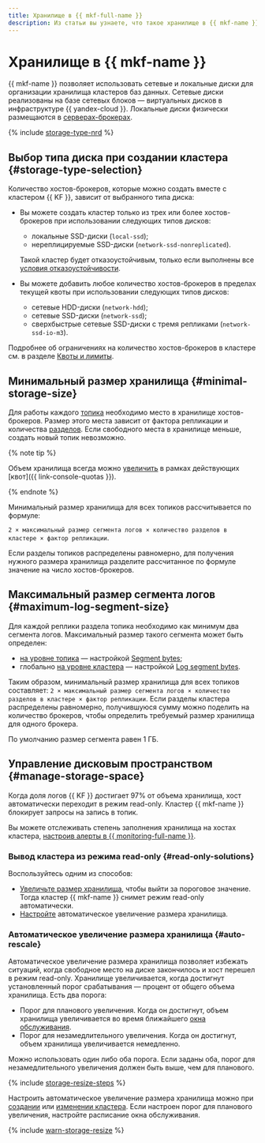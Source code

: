 ```yaml
---
title: Хранилище в {{ mkf-full-name }}
description: Из статьи вы узнаете, что такое хранилище в {{ mkf-name }}, его минимальный размер, максимальный размер сегмента логов, как работает автоматическое увеличение размера хранилища и ознакомитесь с особенностями выбора типа дисков при создании кластера.
---
```


# Хранилище в {{ mkf-name }}


{{ mkf-name }} позволяет использовать сетевые и локальные диски для организации хранилища кластеров баз данных. Сетевые диски реализованы на базе сетевых блоков — виртуальных дисков в инфраструктуре {{ yandex-cloud }}. Локальные диски физически размещаются в [серверах-брокерах](brokers.md).

{% include [storage-type-nrd](../../_includes/mdb/mkf/storage-type.md) %}

## Выбор типа диска при создании кластера {#storage-type-selection}


Количество хостов-брокеров, которые можно создать вместе с кластером {{ KF }}, зависит от выбранного типа диска:

* Вы можете создать кластер только из трех или более хостов-брокеров при использовании следующих типов дисков:

    * локальные SSD-диски (`local-ssd`);
    * нереплицируемые SSD-диски (`network-ssd-nonreplicated`).

    Такой кластер будет отказоустойчивым, только если выполнены все [условия отказоустойчивости](index.md#fault-tolerance).

* Вы можете добавить любое количество хостов-брокеров в пределах текущей квоты при использовании следующих типов дисков:

    * сетевые HDD-диски (`network-hdd`);
    * сетевые SSD-диски (`network-ssd`);
    * сверхбыстрые сетевые SSD-диски с тремя репликами (`network-ssd-io-m3`).

Подробнее об ограничениях на количество хостов-брокеров в кластере см. в разделе [Квоты и лимиты](./limits.md).


## Минимальный размер хранилища {#minimal-storage-size}

Для работы каждого [топика](topics.md#topics) необходимо место в хранилище хостов-брокеров. Размер этого места зависит от фактора репликации и количества [разделов](topics.md#partitions). Если свободного места в хранилище меньше, создать новый топик невозможно.

{% note tip %}

Объем хранилища всегда можно [увеличить](../operations/storage-space.md#change-disk-size) в рамках действующих [квот]({{ link-console-quotas }}).

{% endnote %}

Минимальный размер хранилища для всех топиков рассчитывается по формуле:

`2 × максимальный размер сегмента логов × количество разделов в кластере × фактор репликации`.

Если разделы топиков распределены равномерно, для получения нужного размера хранилища разделите рассчитанное по формуле значение на число хостов-брокеров.

## Максимальный размер сегмента логов {#maximum-log-segment-size}

Для каждой реплики раздела топика необходимо как минимум два сегмента логов. Максимальный размер такого сегмента может быть определен:
* [на уровне топика](../operations/cluster-topics.md#update-topic) — настройкой [Segment bytes](settings-list.md#settings-topic-segment-bytes);
* глобально [на уровне кластера](../operations/cluster-update.md#change-kafka-settings) — настройкой [Log segment bytes](settings-list.md#settings-log-segment-bytes).

Таким образом, минимальный размер хранилища для всех топиков составляет: `2 × максимальный размер сегмента логов × количество разделов в кластере × фактор репликации`. Если разделы кластера распределены равномерно, получившуюся сумму можно поделить на количество брокеров, чтобы определить требуемый размер хранилища для одного брокера.

По умолчанию размер сегмента равен 1 ГБ.

## Управление дисковым пространством {#manage-storage-space}

Когда доля логов {{ KF }} достигает 97% от объема хранилища, хост автоматически переходит в режим read-only. Кластер {{ mkf-name }} блокирует запросы на запись в топик.


Вы можете отслеживать степень заполнения хранилища на хостах кластера, [настроив алерты в {{ monitoring-full-name }}](../operations/storage-space.md#set-alert).


### Вывод кластера из режима read-only {#read-only-solutions}

Воспользуйтесь одним из способов:

* [Увеличьте размер хранилища](../operations/storage-space.md#change-disk-size), чтобы выйти за пороговое значение. Тогда кластер {{ mkf-name }} снимет режим read-only автоматически.
* [Настройте](../operations/storage-space.md#disk-size-autoscale) автоматическое увеличение размера хранилища.

### Автоматическое увеличение размера хранилища {#auto-rescale}

Автоматическое увеличение размера хранилища позволяет избежать ситуаций, когда свободное место на диске закончилось и хост перешел в режим read-only. Хранилище увеличивается, когда достигнут установленный порог срабатывания — процент от общего объема хранилища. Есть два порога:

* Порог для планового увеличения. Когда он достигнут, объем хранилища увеличивается во время ближайшего [окна обслуживания](maintenance.md#maintenance-window).
* Порог для незамедлительного увеличения. Когда он достигнут, объем хранилища увеличивается немедленно.

Можно использовать один либо оба порога. Если заданы оба, порог для незамедлительного увеличения должен быть выше, чем для планового.

{% include [storage-resize-steps](../../_includes/mdb/mkf/storage-resize-steps.md) %}

Настроить автоматическое увеличение размера хранилища можно при [создании](../operations/cluster-create.md) или [изменении кластера](../operations/storage-space.md#disk-size-autoscale). Если настроен порог для планового увеличения, настройте расписание окна обслуживания.

{% include [warn-storage-resize](../../_includes/mdb/mpg/warn-storage-resize.md) %}
